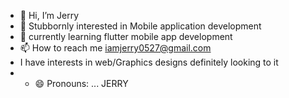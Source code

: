 - 👋 Hi, I’m Jerry
- 👀 Stubbornly interested in Mobile application development
- 🌱 currently learning flutter mobile app development
- 📫 How to reach me iamjerry0527@gmail.com
- I have interests in web/Graphics designs definitely looking to it
- - 😄 Pronouns: ... JERRY

